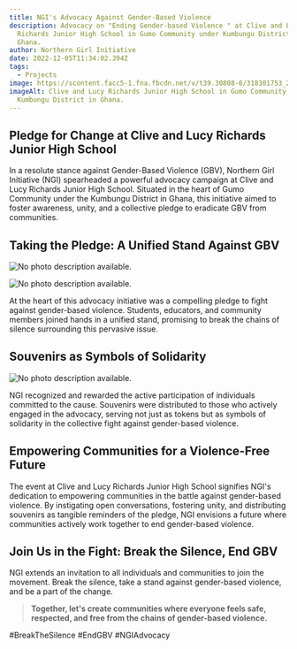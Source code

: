 ```yaml
---
title: NGI's Advocacy Against Gender-Based Violence
description: Advocacy on "Ending Gender-based Violence " at Clive and Lucy
  Richards Junior High School in Gumo Community under Kumbungu District in
  Ghana.
author: Northern Girl Initiative
date: 2022-12-05T11:34:02.394Z
tags:
  - Projects
image: https://scontent.facc5-1.fna.fbcdn.net/v/t39.30808-6/318301753_2496974097124737_7754018022386257267_n.jpg?_nc_cat=106&ccb=1-7&_nc_sid=dd5e9f&_nc_ohc=IkdgVYIF4s0AX8XUlTr&_nc_zt=23&_nc_ht=scontent.facc5-1.fna&oh=00_AfAIOCUPcxliWFqVz8EMaHYr9EioBKO7V6g0dKgOk4qk4w&oe=65C2429D
imageAlt: Clive and Lucy Richards Junior High School in Gumo Community under
  Kumbungu District in Ghana.
---
```



## Pledge for Change at Clive and Lucy Richards Junior High School

In a resolute stance against Gender-Based Violence (GBV), Northern Girl Initiative (NGI) spearheaded a powerful advocacy campaign at Clive and Lucy Richards Junior High School. Situated in the heart of Gumo Community under the Kumbungu District in Ghana, this initiative aimed to foster awareness, unity, and a collective pledge to eradicate GBV from communities.

## Taking the Pledge: A Unified Stand Against GBV

<!--StartFragment-->

![No photo description available.](https://scontent.facc5-2.fna.fbcdn.net/v/t39.30808-6/318453796_2496974200458060_1487576505022513574_n.jpg?_nc_cat=108&ccb=1-7&_nc_sid=dd5e9f&_nc_ohc=kbJ_bRWdy7wAX-5oikk&_nc_zt=23&_nc_ht=scontent.facc5-2.fna&oh=00_AfB0TcZW7hRR2BSPJ9rkAQGvNl7WftD28u8X-KkLFRO-gA&oe=65C2AA22)

<!--StartFragment-->

![No photo description available.](https://scontent.facc5-1.fna.fbcdn.net/v/t39.30808-6/318449130_2496974243791389_6692259028078822870_n.jpg?_nc_cat=107&ccb=1-7&_nc_sid=dd5e9f&_nc_ohc=S6KpK-dkLR4AX_knGZx&_nc_zt=23&_nc_ht=scontent.facc5-1.fna&oh=00_AfCNY54Ldv5vpFI_6X1070QjG-tRvmm0222A1AzHkIGa1g&oe=65C2803D)

<!--EndFragment-->

At the heart of this advocacy initiative was a compelling pledge to fight against gender-based violence. Students, educators, and community members joined hands in a unified stand, promising to break the chains of silence surrounding this pervasive issue.

## Souvenirs as Symbols of Solidarity<!--StartFragment-->

![No photo description available.](https://scontent.facc5-1.fna.fbcdn.net/v/t39.30808-6/318349664_2496974157124731_1144868919846630285_n.jpg?_nc_cat=106&ccb=1-7&_nc_sid=dd5e9f&_nc_ohc=yhL8CBWVfdYAX-UHdj7&_nc_zt=23&_nc_ht=scontent.facc5-1.fna&oh=00_AfCdAcOzBKgS98AvOek52ibZI0AebTuRXrXuv6tJJC9y8Q&oe=65C219D7)

<!--EndFragment-->





NGI recognized and rewarded the active participation of individuals committed to the cause. Souvenirs were distributed to those who actively engaged in the advocacy, serving not just as tokens but as symbols of solidarity in the collective fight against gender-based violence.

## Empowering Communities for a Violence-Free Future

The event at Clive and Lucy Richards Junior High School signifies NGI's dedication to empowering communities in the battle against gender-based violence. By instigating open conversations, fostering unity, and distributing souvenirs as tangible reminders of the pledge, NGI envisions a future where communities actively work together to end gender-based violence.

## Join Us in the Fight: Break the Silence, End GBV

NGI extends an invitation to all individuals and communities to join the movement. Break the silence, take a stand against gender-based violence, and be a part of the change.

>  **Together, let's create communities where everyone feels safe, respected, and free from the chains of gender-based violence.** 

\#BreakTheSilence #EndGBV #NGIAdvocacy